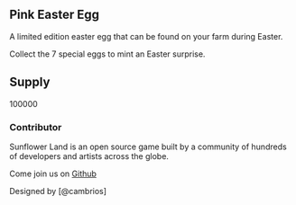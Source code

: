 ## Pink Easter Egg

A limited edition easter egg that can be found on your farm during Easter.

Collect the 7 special eggs to mint an Easter surprise.

## Supply

100000


### Contributor

Sunflower Land is an open source game built by a community of hundreds of developers and artists across the globe.

Come join us on [Github](https://github.com/sunflower-land/sunflower-land)

Designed by [@cambrios]
